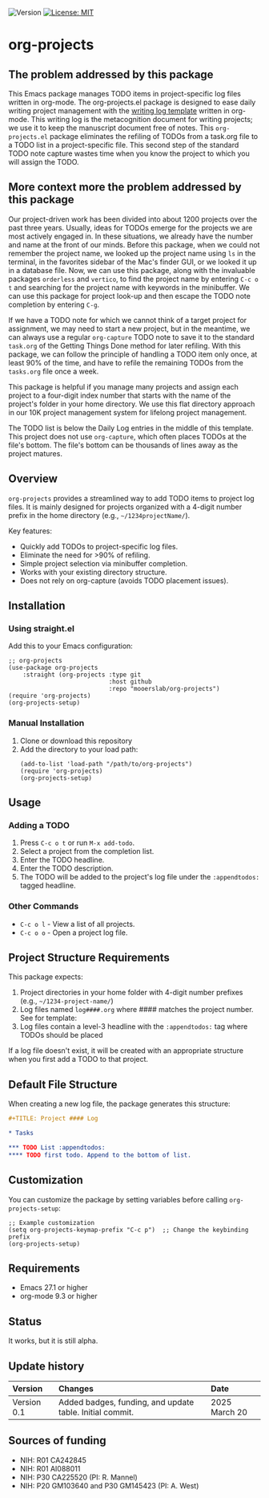 ![Version](https://img.shields.io/static/v1?label=org-projects&message=0.1&color=brightcolor)
[![License: MIT](https://img.shields.io/badge/License-MIT-blue.svg)](https://opensource.org/licenses/MIT)

# org-projects

## The problem addressed by this package

This Emacs package manages TODO items in project-specific log files written in org-mode.
The org-projects.el package is designed to ease daily writing project management with the [writing log template](https://github.com/MooersLab/writingLogTemplateInOrg) written in org-mode.
This writing log is the metacognition document for writing projects; we use it to keep the manuscript document free of notes.
This `org-projects.el` package eliminates the refiling of TODOs from a task.org file to a TODO list in a project-specific file.
This second step of the standard TODO note capture wastes time when you know the project to which you will assign the TODO.


## More context more the problem addressed by this package

Our project-driven work has been divided into about 1200 projects over the past three years.
Usually, ideas for TODOs emerge for the projects we are most actively engaged in.
In these situations, we already have the number and name at the front of our minds.
Before this package, when we could not remember the project name, we looked up the project name using `ls` in the terminal, in the favorites sidebar of the Mac's finder GUI, or we looked it up in a database file.
Now, we can use this package, along with the invaluable packages `orderless` and `vertico`, to find the project name by entering `C-c o t` and searching for the project name with keywords in the minibuffer.
We can use this package for project look-up and then escape the TODO note completion by entering `C-g`.

If we have a TODO note for which we cannot think of a target project for assignment, we may need to start a new project, but in the meantime, we can always use a regular `org-capture` TODO note to save it to the standard `task.org` of the Getting Things Done method for later refiling.
With this package, we can follow the principle of handling a TODO item only once, at least 90% of the time, and have to refile the remaining TODOs from the `tasks.org` file once a week.

This package is helpful if you manage many projects and assign each project to a four-digit index number 
that starts with the name of the project's folder in your home directory. 
We use this flat directory approach in our 10K project management system for lifelong project management. 

The TODO list is below the Daily Log entries in the middle of this template.
This project does not use `org-capture`, which often places TODOs at the file's bottom. 
The file's bottom can be thousands of lines away as the project matures.

## Overview

`org-projects` provides a streamlined way to add TODO items to project log files. 
It is mainly designed for projects organized with a 4-digit number prefix in the home directory (e.g., `~/1234projectName/`).

Key features:
- Quickly add TODOs to project-specific log files.
- Eliminate the need for >90% of refiling.
- Simple project selection via minibuffer completion.
- Works with your existing directory structure.
- Does not rely on org-capture (avoids TODO placement issues).

## Installation

### Using straight.el

Add this to your Emacs configuration:

```elisp
;; org-projects
(use-package org-projects
    :straight (org-projects :type git 
                            :host github 
                            :repo "mooerslab/org-projects")
(require 'org-projects)
(org-projects-setup)
```

### Manual Installation

1. Clone or download this repository
2. Add the directory to your load path:
   ```elisp
   (add-to-list 'load-path "/path/to/org-projects")
   (require 'org-projects)
   (org-projects-setup)
   ```

## Usage

### Adding a TODO

1. Press `C-c o t` or run `M-x add-todo`.
2. Select a project from the completion list.
3. Enter the TODO headline.
4. Enter the TODO description.
5. The TODO will be added to the project's log file under the `:appendtodos:` tagged headline.

### Other Commands

- `C-c o l` - View a list of all projects.
- `C-c o o` - Open a project log file.

## Project Structure Requirements

This package expects:

1. Project directories in your home folder with 4-digit number prefixes (e.g., `~/1234-project-name/`)
2. Log files named `log####.org` where #### matches the project number. See for template: 
3. Log files contain a level-3 headline with the `:appendtodos:` tag where TODOs should be placed

If a log file doesn't exist, it will be created with an appropriate structure when you first add a TODO to that project.

## Default File Structure

When creating a new log file, the package generates this structure:

```org
#+TITLE: Project #### Log

* Tasks

*** TODO List :appendtodos:
**** TODO first todo. Append to the bottom of list.
```

## Customization

You can customize the package by setting variables before calling `org-projects-setup`:

```elisp
;; Example customization
(setq org-projects-keymap-prefix "C-c p")  ;; Change the keybinding prefix
(org-projects-setup)
```

## Requirements

- Emacs 27.1 or higher
- org-mode 9.3 or higher

## Status
It works, but it is still alpha.

## Update history

|Version      | Changes                                                                                                                                                                         | Date                 |
|:-----------|:------------------------------------------------------------------------------------------------------------------------------------------|:--------------------|
| Version 0.1 |   Added badges, funding, and update table.  Initial commit.                                                                                                                | 2025 March 20  |

## Sources of funding

- NIH: R01 CA242845
- NIH: R01 AI088011
- NIH: P30 CA225520 (PI: R. Mannel)
- NIH: P20 GM103640 and P30 GM145423 (PI: A. West)

